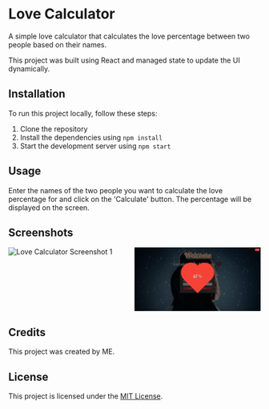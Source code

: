# Love Calculator

A simple love calculator that calculates the love percentage between two people based on their names.

This project was built using React and managed state to update the UI dynamically.

## Installation

To run this project locally, follow these steps:

1. Clone the repository
2. Install the dependencies using `npm install`
3. Start the development server using `npm start`

## Usage

Enter the names of the two people you want to calculate the love percentage for and click on the 'Calculate' button. The percentage will be displayed on the screen.

## Screenshots

<div style="display: flex;">
  <img alt="Love Calculator Screenshot 1" src="https://raw.githubusercontent.com/Gnanaprakash-Dev/Love-Calculator/main/src/image/Lovebg1.jpg" width="50%">
  <img alt="Love Calculator Screenshot 2" src="https://raw.githubusercontent.com/Gnanaprakash-Dev/Love-Calculator/main/src/image/screen2.png" width="50%">
</div>

## Credits

This project was created by ME. 

## License

This project is licensed under the [MIT License](https://opensource.org/licenses/MIT).
